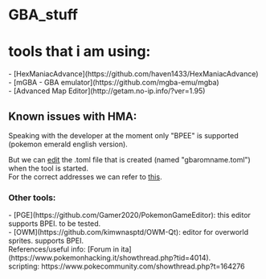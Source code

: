# GBA_stuff
<h1> tools that i am using: </h1>
- [HexManiacAdvance](https://github.com/haven1433/HexManiacAdvance)<br>
- [mGBA - GBA emulator](https://github.com/mgba-emu/mgba)<br>
- [Advanced Map Editor](http://getam.no-ip.info/?ver=1.95)

<h2> Known issues with HMA: </h2>
Speaking with the developer at the moment only "BPEE" is supported (pokemon emerald english version).

But we can [edit](https://github.com/haven1433/HexManiacAdvance/wiki/TOML-and-You:-How-Metadata-works) the .toml file that is created (named "gbaromname.toml") when the tool is started.<br>
For the correct addresses we can refer to [this](https://github.com/Gamer2020/PokemonGameEditor/blob/master/roms.ini).

<h3> Other tools: </h3>
- [PGE](https://github.com/Gamer2020/PokemonGameEditor): this editor supports BPEI. to be tested.<br>
- [OWM](https://github.com/kimwnasptd/OWM-Qt): editor for overworld sprites. supports BPEI.

<br>
References/useful info:
[Forum in ita](https://www.pokemonhacking.it/showthread.php?tid=4014).<br>
scripting: https://www.pokecommunity.com/showthread.php?t=164276

